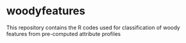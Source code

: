 # woodyfeatures
This repository contains the R codes used for classification of woody features from pre-computed attribute profiles
